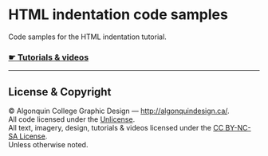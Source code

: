 # HTML indentation code samples

Code samples for the HTML indentation tutorial.

### [☛ Tutorials & videos](http://learn-the-web.algonquindesign.ca/topics/html-indentation/)

---

## License & Copyright

© Algonquin College Graphic Design — <http://algonquindesign.ca/>.<br>
All code licensed under the [Unlicense](UNLICENSE).<br>
All text, imagery, design, tutorials & videos licensed under the [CC BY-NC-SA License](http://creativecommons.org/licenses/by-nc-sa/4.0/).<br>
Unless otherwise noted.
